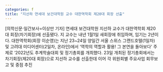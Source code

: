 ```yaml
---
categories: f
title: "지선하 연세대 보건대학원 교수 대한역학회 제20대 회장 선출"
---
```

[의학신문·일간보사=이상만 기자] 연세대 보건대학원 지선하 교수가 대한역학회 제20대 회장(차기회장)에 선출됐다. 지 교수는 내년 1월1일 새회장에 취임하며, 임기는 2년이다. 대한역학회(회장 이순영)는 지난 23~24일 양일간 서울 스위스 그랜드호텔(1일차) 및 고려대 미디어센터(2일차, 온라인)에서 ‘역학의 역할과 활용! 그 본연을 돌아보다’ 주제로 ‘2022년도 추계학술대회 및 정기총회를 개최했다. 23일 개최된 정기총회에서는 차기회장(제20대 회장)으로 지선하 교수를 선출한데 이어 각 위원회별 주요사업 회무보고 및 중점 추진